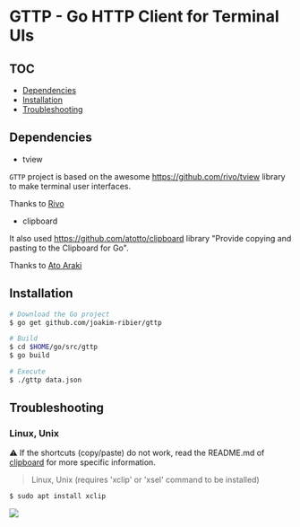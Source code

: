 # GTTP - Go HTTP Client for Terminal UIs

## TOC

* [Dependencies](#dependencies)
* [Installation](#installation)
* [Troubleshooting](#troubleshooting)

## Dependencies

* tview

`GTTP` project is based on the awesome https://github.com/rivo/tview library to make terminal user interfaces.

Thanks to [Rivo](https://github.com/rivo)

* clipboard

It also used https://github.com/atotto/clipboard library "Provide copying and pasting to the Clipboard for Go".

Thanks to [Ato Araki](https://github.com/atotto)

## Installation

```bash
# Download the Go project
$ go get github.com/joakim-ribier/gttp

# Build
$ cd $HOME/go/src/gttp
$ go build

# Execute
$ ./gttp data.json
```

## Troubleshooting

### Linux, Unix

:warning:
If the shortcuts (copy/paste) do not work, read the README.md of [clipboard](https://github.com/atotto/clipboard) for more specific information.

> Linux, Unix (requires 'xclip' or 'xsel' command to be installed)

```bash
$ sudo apt install xclip
```

![](https://media0.giphy.com/media/1XgIXQEzBu6ZWappVu/giphy.gif)
